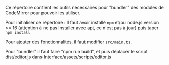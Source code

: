 Ce répertoire contient les outils nécessaires pour "bundler" des modules de CodeMirror pour pouvoir les utiliser.

Pour initialiser ce répertoire :
Il faut avoir installé `npm` et/ou node.js version >= 16 (attention à ne pas installer avec apt, ce n'est pas à jour) puis taper `npm install`

Pour ajouter des fonctionnalités, il faut modifier `src/main.ts`.

Pour "bundler" il faut faire "npm run build", et puis déplacer le script dist/editor.js dans Interface/assets/scripts/editor.js
